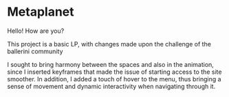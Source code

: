 # Metaplanet
Hello! How are you?

This project is a basic LP, with changes made upon the challenge of the ballerini community

I sought to bring harmony between the spaces and also in the animation, since I inserted keyframes that made the issue of starting access to the site smoother. In addition, I added a touch of hover to the menu, thus bringing a sense of movement and dynamic interactivity when navigating through it.
